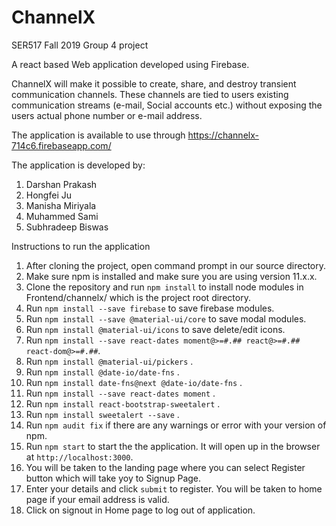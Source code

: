 # ChannelX

SER517 Fall 2019 Group 4 project

A react based Web application developed using Firebase.

ChannelX will make it possible to create, share, and destroy transient communication channels. These channels are tied to users existing communication streams (e-mail, Social accounts etc.) without exposing the users actual phone number or e-mail address.

The application is available to use through https://channelx-714c6.firebaseapp.com/

The application is developed by:
1. Darshan Prakash
2. Hongfei Ju
3. Manisha Miriyala
4. Muhammed Sami
5. Subhradeep Biswas

Instructions to run the application
1. After cloning the project, open command prompt in our source directory.
2. Make sure npm is installed and make sure you are using version 11.x.x.
3. Clone the repository and run ```npm install``` to install node modules in Frontend/channelx/ which is the project root directory.
4. Run ```npm install --save firebase``` to save firebase modules.
5. Run ```npm install --save @material-ui/core``` to save modal modules.
6. Run ```npm install @material-ui/icons``` to save delete/edit icons.
7. Run ```npm install --save react-dates moment@>=#.## react@>=#.## react-dom@>=#.##```.
8. Run ```npm install @material-ui/pickers``` .
9. Run ```npm install @date-io/date-fns``` .
10. Run ```npm install date-fns@next @date-io/date-fns``` .
11. Run ```npm install --save react-dates moment``` .
12. Run ```npm install react-bootstrap-sweetalert``` .
13. Run ```npm install sweetalert --save``` .
14. Run ```npm audit fix``` if there are any warnings or error with your version of npm.
15. Run ```npm start``` to start the the application. It will open up in the browser at ```http://localhost:3000```.
16. You will be taken to the landing page where you can select Register button which will take yoy to Signup Page.
17. Enter your details and click ```submit``` to register. You will be taken to home page if your email address is valid.
18. Click on signout in Home page to log out of application.
